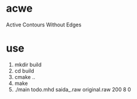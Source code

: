 # acwe
Active Contours Without Edges

# use

1. mkdir build
2. cd build
3. cmake ..
4. make
5. ./main todo.mhd saida_.raw original.raw 200 8 0
